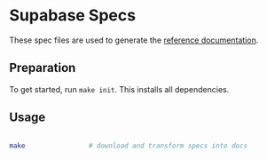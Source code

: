 # Supabase Specs

These spec files are used to generate the [reference documentation](https://khuknasoft.com/docs/reference/cli/introduction).

## Preparation

To get started, run `make init`. This installs all dependencies.

## Usage

```bash

make                # download and transform specs into docs

```
